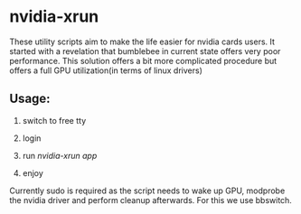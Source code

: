 # nvidia-xrun
These utility scripts aim to make the life easier for nvidia cards users.
It started with a revelation that bumblebee in current state offers very poor performance. This solution offers a bit more complicated procedure but offers a full GPU utilization(in terms of linux drivers)

## Usage: 
  1) switch to free tty
  
  2) login
  
  3) run _nvidia-xrun_ _app_
  
  4) enjoy
  
  
  Currently sudo is required as the script needs to wake up GPU, modprobe the nvidia driver and perform cleanup afterwards. For this we use bbswitch.
